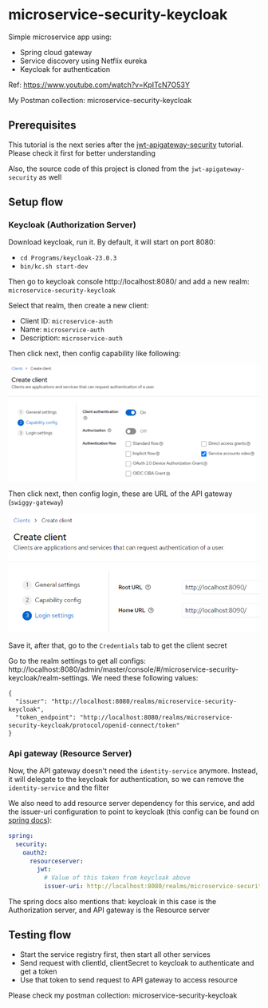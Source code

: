 # microservice-security-keycloak

Simple microservice app using:

- Spring cloud gateway
- Service discovery using Netflix eureka
- Keycloak for authentication

Ref: https://www.youtube.com/watch?v=KpITcN7O53Y

My Postman collection: microservice-security-keycloak

## Prerequisites

This tutorial is the next series after the [jwt-apigateway-security](https://github.com/anhtuta/jwt-apigateway-security) tutorial. Please check it first for better understanding

Also, the source code of this project is cloned from the `jwt-apigateway-security` as well

## Setup flow

### Keycloak (Authorization Server)

Download keycloak, run it. By default, it will start on port 8080:

- `cd Programs/keycloak-23.0.3`
- `bin/kc.sh start-dev`

Then go to keycloak console http://localhost:8080/ and add a new realm: `microservice-security-keycloak`

Select that realm, then create a new client:

- Client ID: `microservice-auth`
- Name: `microservice-auth`
- Description: `microservice-auth`

Then click next, then config capability like following:

![](./capability-config.png)

Then click next, then config login, these are URL of the API gateway (`swiggy-gateway`)

![](./login-setting.png)

Save it, after that, go to the `Credentials` tab to get the client secret

Go to the realm settings to get all configs: http://localhost:8080/admin/master/console/#/microservice-security-keycloak/realm-settings. We need these following values:

```
{
  "issuer": "http://localhost:8080/realms/microservice-security-keycloak",
  "token_endpoint": "http://localhost:8080/realms/microservice-security-keycloak/protocol/openid-connect/token"
}
```

### Api gateway (Resource Server)

Now, the API gateway doesn't need the `identity-service` anymore. Instead, it will delegate to the keycloak for authentication, so we can remove the `identity-service` and the filter

We also need to add resource server dependency for this service, and add the issuer-uri configuration to point to keycloak (this config can be found on [spring docs](https://docs.spring.io/spring-security/reference/servlet/oauth2/resource-server/jwt.html)):

```yml
spring:
  security:
    oauth2:
      resourceserver:
        jwt:
          # Value of this taken from keycloak above
          issuer-uri: http://localhost:8080/realms/microservice-security-keycloak
```

The spring docs also mentions that: keycloak in this case is the Authorization server, and API gateway is the Resource server

## Testing flow

- Start the service registry first, then start all other services
- Send request with clientId, clientSecret to keycloak to authenticate and get a token
- Use that token to send request to API gateway to access resource

Please check my postman collection: microservice-security-keycloak

